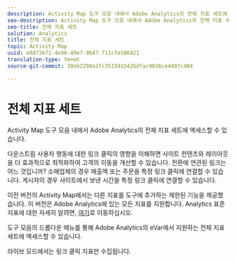 ```yaml
---
description: Activity Map 도구 모음 내에서 Adobe Analytics의 전체 지표 세트에 액세스할 수 있습니다.
seo-description: Activity Map 도구 모음 내에서 Adobe Analytics의 전체 지표 세트에 액세스할 수 있습니다.
seo-title: 전체 지표 세트
solution: Analytics
title: 전체 지표 세트
topic: Activity Map
uuid: e8d73671-4e96-49e7-9b47-711cfe186821
translation-type: tm+mt
source-git-commit: 38eb2298a2fc351591542bdfac9016ce4497c484

---
```



# 전체 지표 세트

Activity Map 도구 모음 내에서 Adobe Analytics의 전체 지표 세트에 액세스할 수 있습니다.

다운스트림 사용자 행동에 대한 링크 클릭의 영향을 이해하면 사이트 컨텐츠와 레이아웃을 더 효과적으로 최적화하여 고객의 이동을 개선할 수 있습니다. 전환에 연관된 링크는 어느 것입니까? 소매업체의 경우 매출액 또는 주문을 특정 링크 클릭에 연결할 수 있습니다. 게시자의 경우 사이트에서 보낸 시간을 특정 링크 클릭에 연결할 수 있습니다.

이전 버전의 Activity Map에서는 다른 지표를 도구에 추가하는 제한된 기능을 제공했습니다. 이 버전은 Adobe Analytics에 있는 모든 지표를 지원합니다. Analytics 표준 지표에 대한 자세히 알려면, [여기](https://marketing.adobe.com/resources/help/en_US/reference/metrics.html)로 이동하십시오.

도구 모음의 드롭다운 메뉴를 통해 Adobe Analytics의 eVar에서 지원하는 전체 지표 세트에 액세스할 수 있습니다.

라이브 모드에서는 링크 클릭 지표만 수집됩니다.
